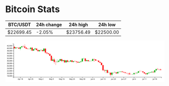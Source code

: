 # Bitcoin Stats

BTC/USDT|24h change|24h high|24h low|
|---|---|---|---|
|$22699.45|-2.05%|$23756.49|$22500.00|

<img src="./chart.svg">
